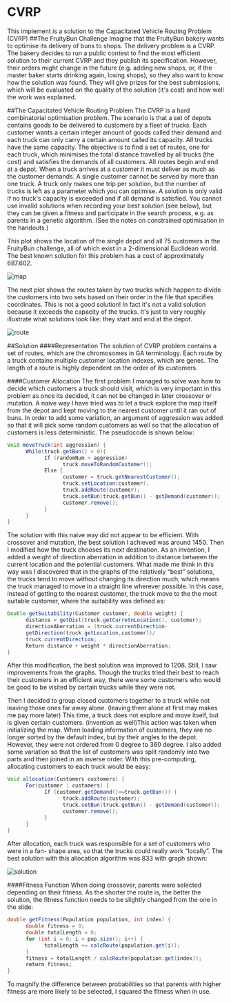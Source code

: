 CVRP
====

This implement is a solution to the Capacitated Vehicle Routing Problem (CVRP)
##The FruityBun Challenge
Imagine that the FruityBun bakery wants to optimise its delivery of buns to shops. The delivery problem is a CVRP. The bakery decides to run a public contest to find the most efficient solution to their current CVRP and they publish its specification. However, their orders might change in the future (e.g. adding new shops, or, if the master baker starts drinking again, losing shops), so they also want to know how the solution was found. They will give prizes for the best submissions, which will be evaluated on the quality of the solution (it's cost) and how well the work was explained.

##The Capacitated Vehicle Routing Problem
The CVRP is a hard combinatorial optimisation problem. The scenario is that a set of depots contains goods to be delivered to customers by a fleet of trucks. Each customer wants a certain integer amount of goods called their demand and each truck can only carry a certain amount called its capacity. All trucks have the same capacity. The objective is to find a set of routes, one for each truck, which minimises the total distance travelled by all trucks (the cost) and satisfies the demands of all customers. All routes begin and end at a depot. When a truck arrives at a customer it must deliver as much as the customer demands. A single customer cannot be served by more than one truck. A truck only makes one trip per solution, but the number of trucks is left as a parameter which you can optimise. A solution is only valid if no truck's capacity is exceeded and if all demand is satisfied. You cannot use invalid solutions when recording your best solution (see below), but they can be given a fitness and participate in the search process, e.g. as parents in a genetic algorithm. (See the notes on constrained optimisation in the handouts.)

This plot shows the location of the single depot and all 75 customers in the FruityBun challenge, all of which exist in a 2-dimensional Euclidean world. The best known solution for this problem has a cost of approximately 687.602.

![map](http://www.mftp.info/20140202/1392082062x1927178161.png)

The next plot shows the routes taken by two trucks which happen to divide the customers into two sets based on their order in the file that specifies coordinates. This is not a good solution! In fact it's not a valid solution because it exceeds the capacity of the trucks. It's just to very roughly illustrate what solutions look like: they start and end at the depot.

![route](http://www.mftp.info/20140202/1392082142x1927178161.png)

##Solution
####Representation
The solution of CVRP problem contains a set of routes, which are the chromosomes in GA terminology. Each route by a truck contains multiple customer location indexes, which are genes. The length of a route is highly dependent on the order of its customers.

####Customer Allocation
The first problem I managed to solve was how to decide which customers a truck should visit, which is very important in this problem as once its decided, it can not be changed in later crossover or mutation. A naive way I have tried was to let a truck explore the map itself from the depot and kept moving to the nearest customer until it ran out of buns. In order to add some variation, an argument of aggression was added so that it will pick some random customers as well so that the allocation of customers is less deterministic. The pseudocode is shown below:
```Java
Void moveTruck(int aggression) {
      While(truck.getBun() > 0){
            If (randomNum > aggression)
                  truck.moveToRandomCustomer();
            Else {
                  customer = truck.getNearestCustomer();
                  truck.setLocation(customer);
                  truck.addRoute(customer);
                  truck.setBun(truck.getBun() - getDemand(customer));
                  customer.remove();
            } 
      }
}
```
The solution with this naive way did not appear to be efficient. With crossover and mutation, the best solution I achieved was around 1450. Then I modified how the truck chooses its next destination. As an invention, I added a weight of direction aberration in addition to distance between the current location and the potential customers. What made me think in this way was I discovered that in the graphs of the relatively “best” solutions, the trucks tend to move without changing its direction much, which means the truck managed to move in a straight line wherever possible. In this case, instead of getting to the nearest customer, the truck move to the the most suitable customer, where the suitability was defined as:
```Java
Double getSuitability(Customer customer, double weight) {
      distance = getDist(truck.getCurretnLocation(), customer);
      directionAberration = (truck.currentDirection-
      getDirection(truck.getLocation,customer))/
      truck.currentDirection;
      Return distance + weight * directionAberration;
}
```
After this modification, the best solution was improved to 1208. Still, I saw improvements from the graphs. Though the trucks tried their best to reach their customers in an efficient way, there were some customers who would be good to be visited by certain trucks while they were not.

Then I decided to group closed customers together to a truck while not leaving those ones far away alone. (leaving them alone at first may makes me pay more later) This time, a truck does not explore and move itself, but is given certain customers. (invention as well)This action was taken when initializing the map. When loading information of customers, they are no longer sorted by the default index, but by their angles to the depot. However, they were not ordered from 0 degree to 360 degree. I also added some variation so that the list of customers was split randomly into two parts and then joined in an inverse order. With this pre-computing, allocating customers to each truck would be easy:
```Java
Void allocation(Customers customers) {
      For(customer : customers) {
            If (customer.getDemand()<=truck.getBun()) {
                  truck.addRoute(customer);
                  truck.setBun(truck.getBun() - getDemand(customer));
                  customer.remove();
            } 
      }
}
```
After allocation, each truck was responsible for a set of customers who were in a fan- shape area, so that the trucks could really work “locally”. The best solution with this allocation algorithm was 833 with graph shown:

![solution](http://www.mftp.info/20140202/1392082942x1927178161.png)

####Fitness Function
When doing crossover, parents were selected depending on their fitness. As the shorter the route is, the better the solution, the fitness function needs to be slightly changed from the one in the slide:
```Java
double getFitness(Population population, int index) {
      double fitness = 0;
      double totalLength = 0;
      for (int i = 0; i < pop.size(); i++) {
            totalLength += calcRoute(population.get(i));
      }
      fitness = totalLength / calcRoute(population.get(index));
      return fitness;
}
```
To magnify the difference between probabilities so that parents with higher fitness are more likely to be selected, I squared the fitness when in use.
